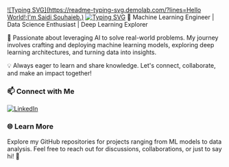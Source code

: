 [![Typing SVG](https://readme-typing-svg.demolab.com/?lines=Hello World!;I'm Saidi Souhaieb.)](https://git.io/typing-svg)
[![Typing SVG](https://readme-typing-svg.demolab.com/?lines=First+line+of+text;Second+line+of+text)](https://git.io/typing-svg)
🚀 Machine Learning Engineer | Data Science Enthusiast | Deep Learning Explorer

🔧 Passionate about leveraging AI to solve real-world problems. My journey involves crafting and deploying machine learning models, exploring deep learning architectures, and turning data into insights.

💡 Always eager to learn and share knowledge. Let's connect, collaborate, and make an impact together!



### 📫 Connect with Me

[![LinkedIn](https://img.shields.io/badge/LinkedIn-0077B5?style=for-the-badge&logo=linkedin&logoColor=white)](https://www.linkedin.com/in/saidi-souhaieb-4632702a8/)


### 🌐 Learn More

Explore my GitHub repositories for projects ranging from ML models to data analysis. Feel free to reach out for discussions, collaborations, or just to say hi! 🌟
